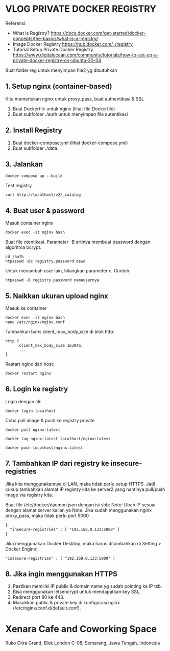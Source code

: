# VLOG PRIVATE DOCKER REGISTRY

Referensi:
  - What is Registry? https://docs.docker.com/get-started/docker-concepts/the-basics/what-is-a-registry/
  - Image Docker Registry https://hub.docker.com/_/registry
  - Tutorial Setup Private Docker Registry https://www.digitalocean.com/community/tutorials/how-to-set-up-a-private-docker-registry-on-ubuntu-20-04

Buat folder reg untuk menyimpan file2 yg dibutuhkan

## 1. Setup nginx (container-based)

  Kita memerlukan nginx untuk proxy_pass, buat authentikasi & SSL

  1. Buat Dockerfile untuk nginx (lihat file Dockerfile)
  2. Buat subfolder ./auth untuk menyimpan file autentikasi

## 2. Install Registry

  1. Buat docker-compose.yml (lihat docker-compose.yml)
  2. Buat subfolder ./data.

## 3. Jalankan

  ```
  docker compose up --build
  ```

  Test registry

  ```
  curl http://localhost/v2/_catalog
  ```

## 4. Buat user & password

  Masuk container nginx

  ```
  docker exec -it nginx bash
  ```

  Buat file otentikasi.
  Parameter -B artinya membuat password dengan algoritma bcrypt.

  ```
  cd /auth
  htpasswd -Bc registry.password dewo
  ```

  Untuk menambah user lain, hilangkan parameter c. Contoh:
  
  ```
  htpasswd -B registry.password namausernya
  ```

## 5. Naikkan ukuran upload nginx

  Masuk ke container

  ```
  docker exec -it nginx bash
  nano /etc/nginx/nginx.conf
  ```

  Tambahkan baris client_max_body_size di blok http:

  ```
  http {
        client_max_body_size 16384m;
        ...
  }
  ```

  Restart nginx dari host:

  ```
  docker restart nginx
  ```

## 6. Login ke registry

  Login dengan cli:

  ```
  docker login localhost
  ```

  Coba pull image & push ke registry private

  ```
  docker pull nginx:latest

  docker tag nginx:latest localhost/nginx:latest

  docker push localhost/nginx:latest
  ```

## 7. Tambahkan IP dari registry ke insecure-registries

  Jika kita menggunakannya di LAN, maka tidak perlu setup HTTPS. Jadi cukup tambahkan alamat IP registry kita ke server2 yang nantinya pull/push image via registry kita.

  Buat file /etc/docker/daemon.json dengan isi sbb:
  Note: Ubah IP sesuai dengan alamat server kalian ya
  Note: Jika sudah menggunakan nginx proxy_pass, maka tidak perlu port 5000

  ```
  {
    "insecure-registries" : [ "192.168.0.133:5000" ]
  }
  ```

  Jika menggunakan Docker Desktop, maka harus ditambahkan di Setting > Docker Engine:

  ```
  "insecure-registries" : [ "192.168.0.133:5000" ]
  ```

## 8. Jika ingin menggunakan HTTPS

  1. Pastikan memiliki IP public & domain name yg sudah pointing ke IP tsb.
  2. Bisa menggunakan letsencrypt untuk mendapatkan key SSL.
  3. Redirect port 80 ke 443.
  4. Masukkan public & private key di konfigurasi nginx (/etc/nginx/conf.d/default.conf).

# Xenara Cafe and Coworking Space

Ruko Citra Grand, Blok London C-08, Semarang, Jawa Tengah, Indonesia
